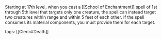 Starting at 17th level, when you cast a [[School of Enchantment]] spell of 1st through 5th level that targets only one creature, the spell can instead target two creatures within range and within 5 feet of each other. If the spell consumes its material components, you must provide them for each target.

tags: [[Cleric#Death]]
